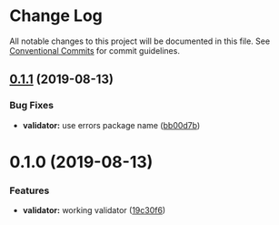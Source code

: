# Change Log

All notable changes to this project will be documented in this file.
See [Conventional Commits](https://conventionalcommits.org) for commit guidelines.

## [0.1.1](https://github.com/express-knex/express-knex/tree/master/packages/validator/compare/@express-knex/validator@0.1.0...@express-knex/validator@0.1.1) (2019-08-13)


### Bug Fixes

* **validator:** use errors package name ([bb00d7b](https://github.com/express-knex/express-knex/tree/master/packages/validator/commit/bb00d7b))





# 0.1.0 (2019-08-13)


### Features

* **validator:** working validator ([19c30f6](https://github.com/express-knex/express-knex/tree/master/packages/validator/commit/19c30f6))
